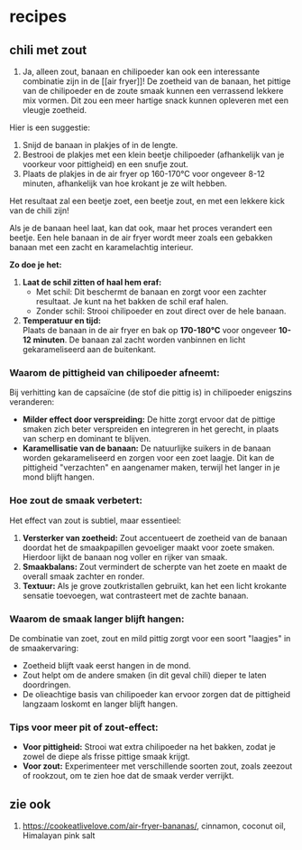 # recipes
## chili met zout
1. Ja, alleen zout, banaan en chilipoeder kan ook een interessante combinatie zijn in de [[air fryer]]! De zoetheid van de banaan, het pittige van de chilipoeder en de zoute smaak kunnen een verrassend lekkere mix vormen. Dit zou een meer hartige snack kunnen opleveren met een vleugje zoetheid.

Hier is een suggestie:

1. Snijd de banaan in plakjes of in de lengte.
2. Bestrooi de plakjes met een klein beetje chilipoeder (afhankelijk van je voorkeur voor pittigheid) en een snufje zout.
3. Plaats de plakjes in de air fryer op 160-170°C voor ongeveer 8-12 minuten, afhankelijk van hoe krokant je ze wilt hebben.

Het resultaat zal een beetje zoet, een beetje zout, en met een lekkere kick van de chili zijn!

Als je de banaan heel laat, kan dat ook, maar het proces verandert een beetje. Een hele banaan in de air fryer wordt meer zoals een gebakken banaan met een zacht en karamelachtig interieur.

**Zo doe je het:**
1. **Laat de schil zitten of haal hem eraf:**
    - Met schil: Dit beschermt de banaan en zorgt voor een zachter resultaat. Je kunt na het bakken de schil eraf halen.
    - Zonder schil: Strooi chilipoeder en zout direct over de hele banaan.
2. **Temperatuur en tijd:**  
    Plaats de banaan in de air fryer en bak op **170-180°C** voor ongeveer **10-12 minuten**. De banaan zal zacht worden vanbinnen en licht gekarameliseerd aan de buitenkant.

### **Waarom de pittigheid van chilipoeder afneemt:**
Bij verhitting kan de capsaïcine (de stof die pittig is) in chilipoeder enigszins veranderen:

- **Milder effect door verspreiding:** De hitte zorgt ervoor dat de pittige smaken zich beter verspreiden en integreren in het gerecht, in plaats van scherp en dominant te blijven.
- **Karamellisatie van de banaan:** De natuurlijke suikers in de banaan worden gekarameliseerd en zorgen voor een zoet laagje. Dit kan de pittigheid "verzachten" en aangenamer maken, terwijl het langer in je mond blijft hangen.

### **Hoe zout de smaak verbetert:**
Het effect van zout is subtiel, maar essentieel:

1. **Versterker van zoetheid:** Zout accentueert de zoetheid van de banaan doordat het de smaakpapillen gevoeliger maakt voor zoete smaken. Hierdoor lijkt de banaan nog voller en rijker van smaak.
2. **Smaakbalans:** Zout vermindert de scherpte van het zoete en maakt de overall smaak zachter en ronder.
3. **Textuur:** Als je grove zoutkristallen gebruikt, kan het een licht krokante sensatie toevoegen, wat contrasteert met de zachte banaan.

### **Waarom de smaak langer blijft hangen:**
De combinatie van zoet, zout en mild pittig zorgt voor een soort "laagjes" in de smaakervaring:

- Zoetheid blijft vaak eerst hangen in de mond.
- Zout helpt om de andere smaken (in dit geval chili) dieper te laten doordringen.
- De olieachtige basis van chilipoeder kan ervoor zorgen dat de pittigheid langzaam loskomt en langer blijft hangen.

### **Tips voor meer pit of zout-effect:**
- **Voor pittigheid:** Strooi wat extra chilipoeder na het bakken, zodat je zowel de diepe als frisse pittige smaak krijgt.
- **Voor zout:** Experimenteer met verschillende soorten zout, zoals zeezout of rookzout, om te zien hoe dat de smaak verder verrijkt.

## zie ook
1. https://cookeatlivelove.com/air-fryer-bananas/, cinnamon, coconut oil, Himalayan pink salt